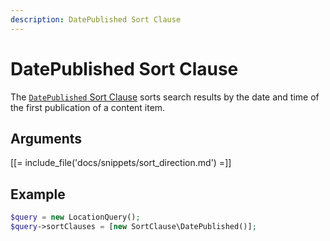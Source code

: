 ```yaml
---
description: DatePublished Sort Clause
---
```


# DatePublished Sort Clause

The [`DatePublished` Sort Clause](../../api/php_api/php_api_reference/classes/Ibexa-Contracts-Core-Repository-Values-Content-Query-SortClause-DatePublished.html) sorts search results by the date and time of the first publication of a content item.

## Arguments

[[= include_file('docs/snippets/sort_direction.md') =]]

## Example

``` php
$query = new LocationQuery();
$query->sortClauses = [new SortClause\DatePublished()];
```

